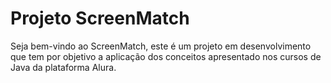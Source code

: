 # Projeto ScreenMatch

Seja bem-vindo ao ScreenMatch, este é um projeto em desenvolvimento que tem por objetivo a aplicação dos conceitos apresentado nos cursos de Java da plataforma Alura.
